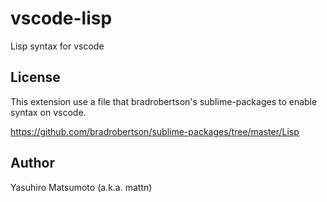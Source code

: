 # vscode-lisp

Lisp syntax for vscode

## License

This extension use a file that bradrobertson's sublime-packages to enable syntax on vscode.

https://github.com/bradrobertson/sublime-packages/tree/master/Lisp

## Author

Yasuhiro Matsumoto (a.k.a. mattn)


